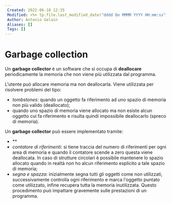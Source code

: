 ```yaml
---
 Created: 2022-06-18 12:35
 Modified: <%+ tp.file.last_modified_date("dddd Do MMMM YYYY HH:mm:ss") %>
 Author: Antonio Gelain
 Aliases: []
 Tags: []
---
```


# Garbage collection
Un **garbage collector** è un software che si occupa di **deallocare** periodicamente la memoria che non viene più utilizzata dal programma.

L'utente può allocare memoria ma non deallocarla.
Viene utilizzata per risolvere problemi del tipo:
- *tombstones*: quando un oggetto fa riferimento ad uno spazio di memoria non più valido (deallocato);
- quando uno spazio di memoria viene allocato ma non esiste alcun oggetto cui fa riferimento e risulta quindi impossibile deallocarlo (spreco di memoria).

Un **garbage collector** può essere implementato tramite:
- **
- *contatore di riferimenti*: si tiene traccia del numero di riferimenti per ogni area di memoria e quando il contatore scende a zero questa viene deallocata.
  In caso di strutture circolari è possibile mantenere lo spazio allocato quando in realtà non ho alcun riferimento esplicito a tale spazio di memoria;
- *segna e spazza*: inizialmente segna tutti gli oggetti come non utilizzati, successivamente controlla ogni riferimento e marca l'oggetto puntato come utilizzato, infine recupera tutta la memoria inutilizzata.
  Questo procedimento può impattare gravemente sulle prestazioni di un programma.